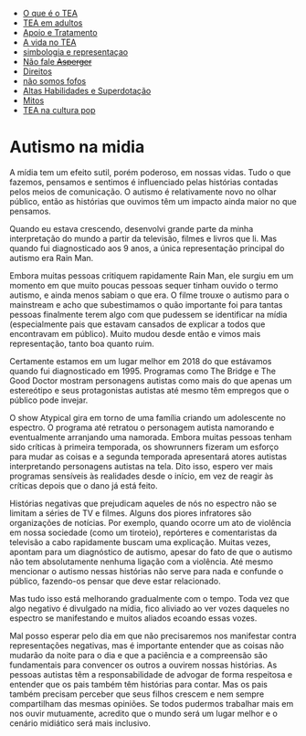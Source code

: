 <html lang="pt-BR">
<head>
    <meta charset="UTF-8">
    <title>Autismo e Cultura Popular</title>
</head>
<body>
<div class="navbar">
  <div class="navbar-inner">
      <ul class="nav">
      <li><a href= "/pages/autismo/autismo.html">O que é o TEA</a></li>
      <li><a href= "/pages/autismo/teadultos.html">TEA em adultos</a></li>
      <li><a href= "/pages/autismo/apoioetratamento.html">Apoio e Tratamento</a></li>
        <li><a href= "/pages/autismo/vidanotea.html">A vida no TEA</a></li>
        <li><a href= "/pages/autismo/identificadao.html">simbologia e representaçao</a></li>
        <li><a href= "/pages/autismo/Asperger.html">Não fale <del>Asperger</del></a></li>
        <li><a href= "/pages/autismo/direitos.html">Direitos</a></li>
        <li><a href= "/pages/autismo/fofos.html">não somos fofos</a></li>
        <li><a href= "/pages/autismo/habilidades.html">Altas Habilidades e Superdotação</a></li>
        <li><a href= "/pages/autismo/mitos.html">Mitos</a></li>
          <li><a href= "/pages/autismo/namidia.html">TEA na cultura pop</a></li>
      </ul>
  </div>
</div>
<p>
<p>
    <h1>Autismo na midia</h1>
    <p>
    A mídia tem um efeito sutil, porém poderoso, em nossas vidas. Tudo o que fazemos, pensamos e sentimos é influenciado pelas histórias contadas pelos meios de comunicação. O autismo é relativamente novo no olhar público, então as histórias que ouvimos têm um impacto ainda maior no que pensamos.

Quando eu estava crescendo, desenvolvi grande parte da minha interpretação do mundo a partir da televisão, filmes e livros que li. Mas quando fui diagnosticado aos 9 anos, a única representação principal do autismo era Rain Man.

Embora muitas pessoas critiquem rapidamente Rain Man, ele surgiu em um momento em que muito poucas pessoas sequer tinham ouvido o termo autismo, e ainda menos sabiam o que era. O filme trouxe o autismo para o mainstream e acho que subestimamos o quão importante foi para tantas pessoas finalmente terem algo com que pudessem se identificar na mídia (especialmente pais que estavam cansados de explicar a todos que encontravam em público). Muito mudou desde então e vimos mais representação, tanto boa quanto ruim.

Certamente estamos em um lugar melhor em 2018 do que estávamos quando fui diagnosticado em 1995. Programas como The Bridge e The Good Doctor mostram personagens autistas como mais do que apenas um estereótipo e seus protagonistas autistas até mesmo têm empregos que o público pode invejar.

O show Atypical gira em torno de uma família criando um adolescente no espectro. O programa até retratou o personagem autista namorando e eventualmente arranjando uma namorada. Embora muitas pessoas tenham sido críticas à primeira temporada, os showrunners fizeram um esforço para mudar as coisas e a segunda temporada apresentará atores autistas interpretando personagens autistas na tela. Dito isso, espero ver mais programas sensíveis às realidades desde o início, em vez de reagir às críticas depois que o dano já está feito.

Histórias negativas que prejudicam aqueles de nós no espectro não se limitam a séries de TV e filmes. Alguns dos piores infratores são organizações de notícias. Por exemplo, quando ocorre um ato de violência em nossa sociedade (como um tiroteio), repórteres e comentaristas da televisão a cabo rapidamente buscam uma explicação. Muitas vezes, apontam para um diagnóstico de autismo, apesar do fato de que o autismo não tem absolutamente nenhuma ligação com a violência. Até mesmo mencionar o autismo nessas histórias não serve para nada e confunde o público, fazendo-os pensar que deve estar relacionado.

Mas tudo isso está melhorando gradualmente com o tempo. Toda vez que algo negativo é divulgado na mídia, fico aliviado ao ver vozes daqueles no espectro se manifestando e muitos aliados ecoando essas vozes.

Mal posso esperar pelo dia em que não precisaremos nos manifestar contra representações negativas, mas é importante entender que as coisas não mudarão da noite para o dia e que a paciência e a compreensão são fundamentais para convencer os outros a ouvirem nossas histórias. As pessoas autistas têm a responsabilidade de advogar de forma respeitosa e entender que os pais também têm histórias para contar. Mas os pais também precisam perceber que seus filhos crescem e nem sempre compartilham das mesmas opiniões. Se todos pudermos trabalhar mais em nos ouvir mutuamente, acredito que o mundo será um lugar melhor e o cenário midiático será mais inclusivo.
